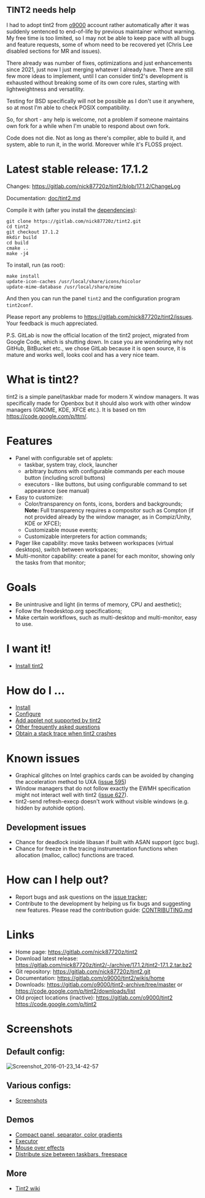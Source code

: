 ## TINT2 needs help

I had to adopt tint2 from [o9000](https://gitlab.com/o9000/tint2) account rather automatically after it was suddenly sentenced to end-of-life by previous maintainer without warning. My free time is too limited, so I may not be able to keep pace with all bugs and feature requests, some of whom need to be recovered yet (Chris Lee disabled sections for MR and issues).

There already was number of fixes, optimizations and just enhancements since 2021, just now I just merging whatever I already have. There are still few more ideas to implement, until I can consider tint2's development is exhausted without breaking some of its own core rules, starting with lightweightness and versatility.

Testing for BSD specifically will not be possible as I don't use it anywhere, so at most I'm able to check POSIX compatibility.

So, for short - any help is welcome, not a problem if someone maintains own fork for a while when I'm unable to respond about own fork.

Code does not die. Not as long as there's compiler, able to build it, and system, able to run it, in the world. Moreover while it's FLOSS project.

# Latest stable release: 17.1.2

Changes: https://gitlab.com/nick87720z/tint2/blob/17.1.2/ChangeLog

Documentation: [doc/tint2.md](doc/tint2.md)

Compile it with (after you install the [dependencies](https://gitlab.com/o9000/tint2/wikis/Install#dependencies)):

```
git clone https://gitlab.com/nick87720z/tint2.git
cd tint2
git checkout 17.1.2
mkdir build
cd build
cmake ..
make -j4
```

To install, run (as root):

```
make install
update-icon-caches /usr/local/share/icons/hicolor
update-mime-database /usr/local/share/mime
```

And then you can run the panel `tint2` and the configuration program `tint2conf`.

Please report any problems to https://gitlab.com/nick87720z/tint2/issues. Your feedback is much appreciated.

P.S. GitLab is now the official location of the tint2 project, migrated from Google Code, which is shutting down. In case you are wondering why not GitHub, BitBucket etc., we chose GitLab because it is open source, it is mature and works well, looks cool and has a very nice team.

# What is tint2?

tint2 is a simple panel/taskbar made for modern X window managers. It was specifically made for Openbox but it should also work with other window managers (GNOME, KDE, XFCE etc.). It is based on ttm https://code.google.com/p/ttm/.

# Features

  * Panel with configurable set of applets:
    - taskbar, system tray, clock, launcher
    - arbitrary buttons with configurable commands per each mouse button (including scroll buttons)
    - executors - like buttons, but using configurable command to set appearance (see manual)
  * Easy to customize:
    - Color/transparency on fonts, icons, borders and backgrounds;  
    **Note:** Full transparency requires a compositor such as Compton (if not provided already by the window manager, as in Compiz/Unity, KDE or XFCE);
    - Customizable mouse events;
    - Customizable interpreters for action commands;
  * Pager like capability: move tasks between workspaces (virtual desktops), switch between workspaces;
  * Multi-monitor capability: create a panel for each monitor, showing only the tasks from that monitor;

# Goals

  * Be unintrusive and light (in terms of memory, CPU and aesthetic);
  * Follow the freedesktop.org specifications;
  * Make certain workflows, such as multi-desktop and multi-monitor, easy to use.

# I want it!

  * [Install tint2](https://gitlab.com/o9000/tint2/wikis/Install)

# How do I ...

  * [Install](https://gitlab.com/o9000/tint2/wikis/Install)
  * [Configure](https://gitlab.com/nick87720z/tint2/blob/master/doc/tint2.md)
  * [Add applet not supported by tint2](https://gitlab.com/o9000/tint2/wikis/ThirdPartyApplets)
  * [Other frequently asked questions](https://gitlab.com/o9000/tint2/wikis/FAQ)
  * [Obtain a stack trace when tint2 crashes](https://gitlab.com/o9000/tint2/wikis/Debug)

# Known issues

  * Graphical glitches on Intel graphics cards can be avoided by changing the acceleration method to UXA ([issue 595](https://gitlab.com/o9000/tint2/issues/595))
  * Window managers that do not follow exactly the EWMH specification might not interact well with tint2 ([issue 627](https://gitlab.com/o9000/tint2/issues/627)).
  * tint2-send refresh-execp doesn't work without visible windows (e.g. hidden by autohide option).

## Development issues

  * Chance for deadlock inside libasan if built with ASAN support (gcc bug).
  * Chance for freeze in the tracing instrumentation functions when allocation (malloc, calloc) functions are traced.

# How can I help out?

  * Report bugs and ask questions on the [issue tracker](https://gitlab.com/nick87720z/tint2/issues);
  * Contribute to the development by helping us fix bugs and suggesting new features. Please read the contribution guide: [CONTRIBUTING.md](CONTRIBUTING.md)

# Links
  * Home page: https://gitlab.com/nick87720z/tint2
  * Download latest release: https://gitlab.com/nick87720z/tint2/-/archive/17.1.2/tint2-17.1.2.tar.bz2
  * Git repository: https://gitlab.com/nick87720z/tint2.git
  * Documentation: https://gitlab.com/o9000/tint2/wikis/home
  * Downloads: https://gitlab.com/o9000/tint2-archive/tree/master or https://code.google.com/p/tint2/downloads/list
  * Old project locations (inactive): https://gitlab.com/o9000/tint2 https://code.google.com/p/tint2

# Screenshots

## Default config:

![Screenshot_2016-01-23_14-42-57](https://gitlab.com/nick87720z/tint2/uploads/948fa74eca60864352a033580350b4c3/Screenshot_2016-01-23_14-42-57.png)

## Various configs:

* [Screenshots](https://gitlab.com/o9000/tint2/wikis/screenshots)

## Demos

* [Compact panel, separator, color gradients](https://gitlab.com/o9000/tint2/wikis/whats-new-0.13.0.gif)
* [Executor](https://gitlab.com/o9000/tint2/wikis/whats-new-0.12.4.gif)
* [Mouse over effects](https://gitlab.com/o9000/tint2/wikis/whats-new-0.12.3.gif)
* [Distribute size between taskbars, freespace](https://gitlab.com/o9000/tint2/wikis/whats-new-0.12.gif)

## More

* [Tint2 wiki](https://gitlab.com/o9000/tint2/wikis/Home)
